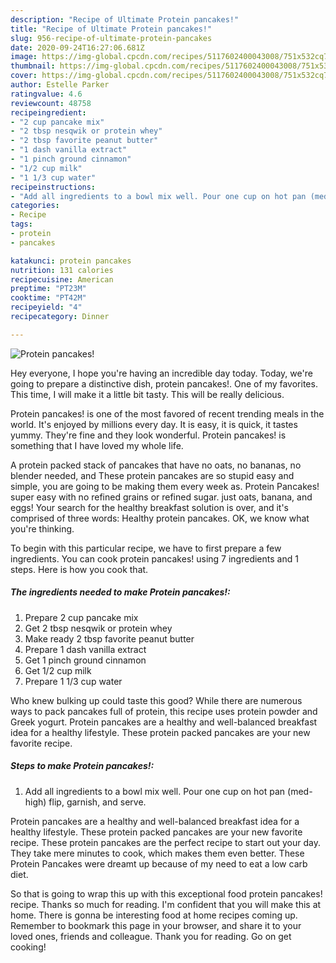 ```yaml
---
description: "Recipe of Ultimate Protein pancakes!"
title: "Recipe of Ultimate Protein pancakes!"
slug: 956-recipe-of-ultimate-protein-pancakes
date: 2020-09-24T16:27:06.681Z
image: https://img-global.cpcdn.com/recipes/5117602400043008/751x532cq70/protein-pancakes-recipe-main-photo.jpg
thumbnail: https://img-global.cpcdn.com/recipes/5117602400043008/751x532cq70/protein-pancakes-recipe-main-photo.jpg
cover: https://img-global.cpcdn.com/recipes/5117602400043008/751x532cq70/protein-pancakes-recipe-main-photo.jpg
author: Estelle Parker
ratingvalue: 4.6
reviewcount: 48758
recipeingredient:
- "2 cup pancake mix"
- "2 tbsp nesqwik or protein whey"
- "2 tbsp favorite peanut butter"
- "1 dash vanilla extract"
- "1 pinch ground cinnamon"
- "1/2 cup milk"
- "1 1/3 cup water"
recipeinstructions:
- "Add all ingredients to a bowl mix well. Pour one cup on hot pan (med-high) flip, garnish, and serve."
categories:
- Recipe
tags:
- protein
- pancakes

katakunci: protein pancakes 
nutrition: 131 calories
recipecuisine: American
preptime: "PT23M"
cooktime: "PT42M"
recipeyield: "4"
recipecategory: Dinner

---
```



![Protein pancakes!](https://img-global.cpcdn.com/recipes/5117602400043008/751x532cq70/protein-pancakes-recipe-main-photo.jpg)

Hey everyone, I hope you're having an incredible day today. Today, we're going to prepare a distinctive dish, protein pancakes!. One of my favorites. This time, I will make it a little bit tasty. This will be really delicious.

Protein pancakes! is one of the most favored of recent trending meals in the world. It's enjoyed by millions every day. It is easy, it is quick, it tastes yummy. They're fine and they look wonderful. Protein pancakes! is something that I have loved my whole life.

A protein packed stack of pancakes that have no oats, no bananas, no blender needed, and These protein pancakes are so stupid easy and simple, you are going to be making them every week as. Protein Pancakes! super easy with no refined grains or refined sugar. just oats, banana, and eggs! Your search for the healthy breakfast solution is over, and it&#39;s comprised of three words: Healthy protein pancakes. OK, we know what you&#39;re thinking.


To begin with this particular recipe, we have to first prepare a few ingredients. You can cook protein pancakes! using 7 ingredients and 1 steps. Here is how you cook that.

<!--inarticleads1-->

##### The ingredients needed to make Protein pancakes!:

1. Prepare 2 cup pancake mix
1. Get 2 tbsp nesqwik or protein whey
1. Make ready 2 tbsp favorite peanut butter
1. Prepare 1 dash vanilla extract
1. Get 1 pinch ground cinnamon
1. Get 1/2 cup milk
1. Prepare 1 1/3 cup water


Who knew bulking up could taste this good? While there are numerous ways to pack pancakes full of protein, this recipe uses protein powder and Greek yogurt. Protein pancakes are a healthy and well-balanced breakfast idea for a healthy lifestyle. These protein packed pancakes are your new favorite recipe. 

<!--inarticleads2-->

##### Steps to make Protein pancakes!:

1. Add all ingredients to a bowl mix well. Pour one cup on hot pan (med-high) flip, garnish, and serve.


Protein pancakes are a healthy and well-balanced breakfast idea for a healthy lifestyle. These protein packed pancakes are your new favorite recipe. These protein pancakes are the perfect recipe to start out your day. They take mere minutes to cook, which makes them even better. These Protein Pancakes were dreamt up because of my need to eat a low carb diet. 

So that is going to wrap this up with this exceptional food protein pancakes! recipe. Thanks so much for reading. I'm confident that you will make this at home. There is gonna be interesting food at home recipes coming up. Remember to bookmark this page in your browser, and share it to your loved ones, friends and colleague. Thank you for reading. Go on get cooking!
